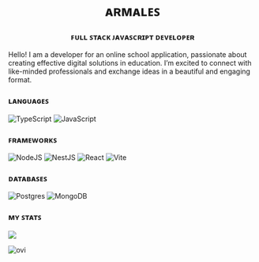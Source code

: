 <h1 align="center">ᴀʀᴍᴀʟᴇꜱ</h1> 
<h3 align="center">ꜰᴜʟʟ ꜱᴛᴀᴄᴋ ᴊᴀᴠᴀꜱᴄʀɪᴘᴛ ᴅᴇᴠᴇʟᴏᴘᴇʀ</h3>
<p>Hello! I am a developer for an online school application, passionate about creating effective digital solutions in education. I’m excited to connect with like-minded professionals and exchange ideas in a beautiful and engaging format.</p>
<h3>ʟᴀɴɢᴜᴀɢᴇꜱ</h3>

![TypeScript](https://img.shields.io/badge/typescript-%23007ACC.svg?style=for-the-badge&logo=typescript&logoColor=white) ![JavaScript](https://img.shields.io/badge/javascript-%23323330.svg?style=for-the-badge&logo=javascript&logoColor=%23F7DF1E)
<h3>ꜰʀᴀᴍᴇᴡᴏʀᴋꜱ</h3>

![NodeJS](https://img.shields.io/badge/node.js-6DA55F?style=for-the-badge&logo=node.js&logoColor=white) ![NestJS](https://img.shields.io/badge/nestjs-%23E0234E.svg?style=for-the-badge&logo=nestjs&logoColor=white) ![React](https://img.shields.io/badge/react-%2320232a.svg?style=for-the-badge&logo=react&logoColor=%2361DAFB) ![Vite](https://img.shields.io/badge/vite-%23646CFF.svg?style=for-the-badge&logo=vite&logoColor=white) 
<h3>ᴅᴀᴛᴀʙᴀꜱᴇꜱ</h3>

![Postgres](https://img.shields.io/badge/postgres-%23316192.svg?style=for-the-badge&logo=postgresql&logoColor=white) ![MongoDB](https://img.shields.io/badge/MongoDB-%234ea94b.svg?style=for-the-badge&logo=mongodb&logoColor=white)

<h3>ᴍʏ ꜱᴛᴀᴛꜱ</h3>

![](https://github-profile-summary-cards.vercel.app/api/cards/profile-details?username=miles101armales&theme=github_dark)

<img src="https://github-readme-stats.vercel.app/api/top-langs?username=miles101armales&show_icons=true&locale=en&layout=compact&theme=github_dark" alt="ovi" />
